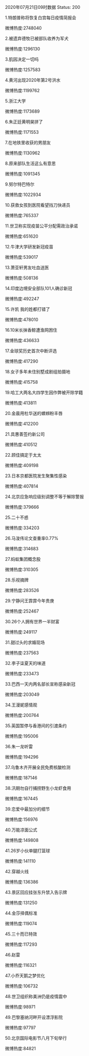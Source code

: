 2020年07月21日09时数据
Status: 200

1.特朗普称将恢复白宫每日疫情简报会

微博热度:2748040

2.被遗弃德牧已被部队收养为军犬

微博热度:1296130

3.肌因决定一切吗

微博热度:1257583

4.黄河出现2020年第2号洪水

微博热度:1199762

5.浙江大学

微博热度:1173689

6.朱正廷黄明昊拼了

微博热度:1171553

7.在地铁里收获的男朋友

微博热度:1130962

8.原来部队生活这么有意思

微博热度:1091345

9.努尔特巴特尔

微博热度:1022934

10.获救女孩到医院看望挡刀快递员

微博热度:765337

11.世卫称实现疫苗公平分配需政治承诺

微博热度:651620

12.牛津大学研发新冠疫苗

微博热度:539017

13.萧亚轩男友吐血送医

微博热度:508136

14.印度边境安全部队101人确诊新冠

微博热度:492247

15.许凯 我的姓都打错了

微博热度:478010

16.10米长抹香鲸遭渔网困住

微博热度:436633

17.金球奖历史首次中断评选

微博热度:417290

18.女子多年未住别墅成剧组拍摄地

微博热度:415758

19.哈工大两名大四学生因作弊被开除学籍

微博热度:413811

20.金晨用杜华送的螺蛳粉丰唇

微博热度:412200

21.具惠善签约新公司

微博热度:410512

22.顾佳搞定于太太

微博热度:409198

23.日本京都医院发生聚集性感染

微博热度:407814

24.北京应急响应级别调整不等于解除警报

微博热度:379666

25.二十不惑

微博热度:334203

26.马浚伟论文查重率0.77%

微博热度:314683

27.蚂蚁集团概念股

微博热度:310305

28.乐视摘牌

微博热度:283526

29.宁静问王霏霏今年贵庚

微博热度:252467

30.26个人拥有世界一半财富

微博热度:249117

31.甜过头的求婚现场

微博热度:237563

32.李子柒夏天的味道

微博热度:233473

33.巴西一天内两名部长宣称感染新冠

微博热度:203049

34.王漫妮感情观

微博热度:200764

35.英国暂停与香港间的引渡条约

微博热度:195006

36.朱一龙听雷

微博热度:194296

37.乌鲁木齐开展全民免费核酸检测

微博热度:187146

38.汛期勿自行捕捞野生小龙虾食用

微博热度:167445

39.恋爱中最加分的细节

微博热度:156976

40.万能凉面公式

微博热度:149808

41.26岁小伙单腿打篮球

微博热度:141110

42.穿越火线

微博热度:136386

43.景区回应挂张东升禁入告示牌

微博热度:131250

44.金莎择偶标准

微博热度:119074

45.三十而已特效

微博热度:117293

46.赵雷

微博热度:116321

47.小乔天鹅之梦优化

微博热度:106732

48.世卫组织称美洲仍是疫情震中

微博热度:98971

49.巴黎塞纳河畔开设漂浮影院

微博热度:97797

50.北京国际电影节八月下旬举行

微博热度:84821

